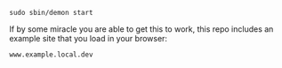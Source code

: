 `sudo sbin/demon start`


If by some miracle you are able to get this to work, this repo includes an example site that you load in your browser:

`www.example.local.dev`

